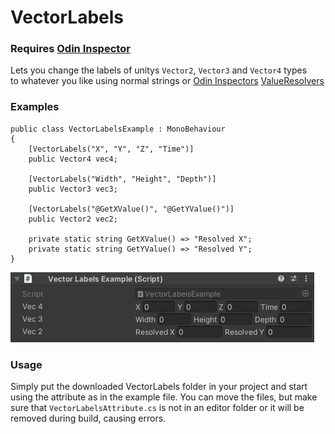 # VectorLabels

### Requires [Odin Inspector](https://odininspector.com/)

Lets you change the labels of unitys `Vector2`, `Vector3` and `Vector4` types  
to whatever you like using normal strings or [Odin Inspectors] [ValueResolvers]


### Examples
```CSharp
public class VectorLabelsExample : MonoBehaviour
{
    [VectorLabels("X", "Y", "Z", "Time")]
    public Vector4 vec4;

    [VectorLabels("Width", "Height", "Depth")]
    public Vector3 vec3;

    [VectorLabels("@GetXValue()", "@GetYValue()")]
    public Vector2 vec2;

    private static string GetXValue() => "Resolved X";
    private static string GetYValue() => "Resolved Y";
}
```

![](Example.png)

### Usage
Simply put the downloaded VectorLabels folder in your project
and start using the attribute as in the example file.
You can move the files, but make sure that `VectorLabelsAttribute.cs`
is not in an editor folder or it will be removed during build, causing errors.

[Odin Inspector]: https://odininspector.com/
[Odin Inspectors]: https://odininspector.com/
[ValueResolvers]: https://odininspector.com/documentation/sirenix.odininspector.editor.valueresolvers.valueresolver-1
